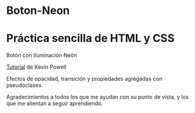 # Boton-Neon

<h1> Práctica sencilla de HTML y CSS </h1>

<p>Botón con iluminación Neón</p>
<p><a href="https://www.youtube.com/watch?v=6xNcXwC6ikQ">Tutorial</a> de Kevin Powell</p>
<p>Efectos de opacidad, transición y propiedades agregadas con pseudoclases.</p>
<p>Agradecimientos a todos los que me ayudan con su punto de vista, y los que me alientan a seguir aprendiendo.</p>
